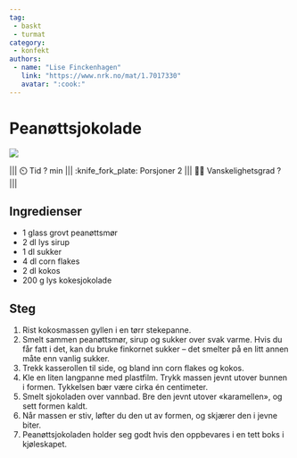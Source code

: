 ```yaml
---
tag:
 - baskt
 - turmat
category:
 - konfekt
authors:
 - name: "Lise Finckenhagen"
   link: "https://www.nrk.no/mat/1.7017330"
   avatar: ":cook:"
---
```


# Peanøttsjokolade

![](https://gfx.nrk.no/EWYbYc8Dppj00Le6rI-0vwQkz4-OHtc4Q-H0O3h8PoMA.jpg)

||| :timer_clock: Tid
? min
||| :knife_fork_plate: Porsjoner
2
||| :cook: Vanskelighetsgrad
?
|||

## Ingredienser

- 1 glass grovt peanøttsmør
- 2 dl lys sirup
- 1 dl sukker
- 4 dl corn flakes
- 2 dl kokos
- 200 g lys kokesjokolade

## Steg

1. Rist kokosmassen gyllen i en tørr stekepanne.
2. Smelt sammen peanøttsmør, sirup og sukker over svak varme. Hvis du får fatt i det, kan du bruke finkornet sukker – det smelter på en litt annen måte enn vanlig sukker.
3. Trekk kasserollen til side, og bland inn corn flakes og kokos.
4. Kle en liten langpanne med plastfilm. Trykk massen jevnt utover bunnen i formen. Tykkelsen bær være cirka én centimeter.
5. Smelt sjokoladen over vannbad. Bre den jevnt utover «karamellen», og sett formen kaldt.
6. Når massen er stiv, løfter du den ut av formen, og skjærer den i jevne biter.
7. Peanøttsjokoladen holder seg godt hvis den oppbevares i en tett boks i kjøleskapet.
